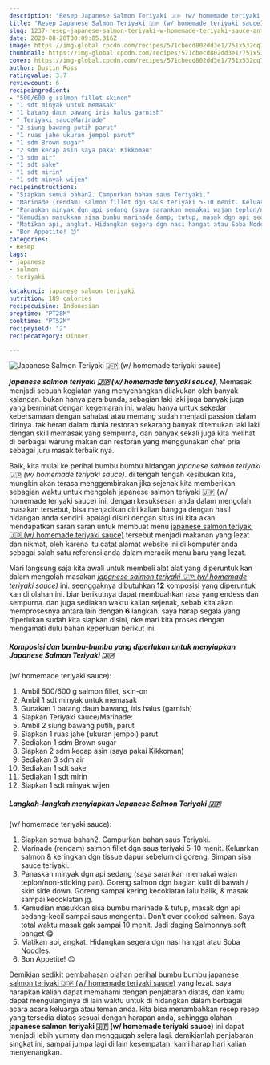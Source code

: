 ```yaml
---
description: "Resep Japanese Salmon Teriyaki 🇯🇵 (w/ homemade teriyaki sauce), Anti Gagal"
title: "Resep Japanese Salmon Teriyaki 🇯🇵 (w/ homemade teriyaki sauce), Anti Gagal"
slug: 1237-resep-japanese-salmon-teriyaki-w-homemade-teriyaki-sauce-anti-gagal
date: 2020-08-28T00:09:05.316Z
image: https://img-global.cpcdn.com/recipes/571cbecd802dd3e1/751x532cq70/japanese-salmon-teriyaki-🇯🇵-w-homemade-teriyaki-sauce-foto-resep-utama.jpg
thumbnail: https://img-global.cpcdn.com/recipes/571cbecd802dd3e1/751x532cq70/japanese-salmon-teriyaki-🇯🇵-w-homemade-teriyaki-sauce-foto-resep-utama.jpg
cover: https://img-global.cpcdn.com/recipes/571cbecd802dd3e1/751x532cq70/japanese-salmon-teriyaki-🇯🇵-w-homemade-teriyaki-sauce-foto-resep-utama.jpg
author: Dustin Ross
ratingvalue: 3.7
reviewcount: 6
recipeingredient:
- "500/600 g salmon fillet skinon"
- "1 sdt minyak untuk memasak"
- "1 batang daun bawang iris halus garnish"
- " Teriyaki sauceMarinade"
- "2 siung bawang putih parut"
- "1 ruas jahe ukuran jempol parut"
- "1 sdm Brown sugar"
- "2 sdm kecap asin saya pakai Kikkoman"
- "3 sdm air"
- "1 sdt sake"
- "1 sdt mirin"
- "1 sdt minyak wijen"
recipeinstructions:
- "Siapkan semua bahan2. Campurkan bahan saus Teriyaki."
- "Marinade (rendam) salmon fillet dgn saus teriyaki 5-10 menit. Keluarkan salmon &amp; keringkan dgn tissue dapur sebelum di goreng. Simpan sisa sauce teriyaki."
- "Panaskan minyak dgn api sedang (saya sarankan memakai wajan teplon/non-sticking pan). Goreng salmon dgn bagian kulit di bawah / skin side down. Goreng sampai kering kecoklatan lalu balik, &amp; masak sampai kecoklatan jg."
- "Kemudian masukkan sisa bumbu marinade &amp; tutup, masak dgn api sedang-kecil sampai saus mengental. Don’t over cooked salmon. Saya total waktu masak gak sampai 10 menit. Jadi daging Salmonnya soft banget 😋"
- "Matikan api, angkat. Hidangkan segera dgn nasi hangat atau Soba Noddles."
- "Bon Appetite! 😊"
categories:
- Resep
tags:
- japanese
- salmon
- teriyaki

katakunci: japanese salmon teriyaki 
nutrition: 189 calories
recipecuisine: Indonesian
preptime: "PT28M"
cooktime: "PT52M"
recipeyield: "2"
recipecategory: Dinner

---
```



![Japanese Salmon Teriyaki 🇯🇵
(w/ homemade teriyaki sauce)](https://img-global.cpcdn.com/recipes/571cbecd802dd3e1/751x532cq70/japanese-salmon-teriyaki-🇯🇵-w-homemade-teriyaki-sauce-foto-resep-utama.jpg)

<b><i>japanese salmon teriyaki 🇯🇵
(w/ homemade teriyaki sauce)</i></b>, Memasak menjadi sebuah kegiatan yang menyenangkan dilakukan oleh banyak kalangan. bukan hanya para bunda, sebagian laki laki juga banyak juga yang berminat dengan kegemaran ini. walau hanya untuk sekedar kebersamaan dengan sahabat atau memang sudah menjadi passion dalam dirinya. tak heran dalam dunia restoran sekarang banyak ditemukan laki laki dengan skill memasak yang sempurna, dan banyak sekali juga kita melihat di berbagai warung makan dan restoran yang menggunakan chef pria sebagai juru masak terbaik nya.

Baik, kita mulai ke perihal bumbu bumbu hidangan <i>japanese salmon teriyaki 🇯🇵
(w/ homemade teriyaki sauce)</i>. di tengah tengah kesibukan kita, mungkin akan terasa menggembirakan jika sejenak kita memberikan sebagian waktu untuk mengolah japanese salmon teriyaki 🇯🇵
(w/ homemade teriyaki sauce) ini. dengan kesuksesan anda dalam mengolah masakan tersebut, bisa menjadikan diri kalian bangga dengan hasil hidangan anda sendiri. apalagi disini dengan situs ini kita akan mendapatkan saran saran untuk membuat menu <u>japanese salmon teriyaki 🇯🇵
(w/ homemade teriyaki sauce)</u> tersebut menjadi makanan yang lezat dan nikmat, oleh karena itu catat alamat website ini di komputer anda sebagai salah satu referensi anda dalam meracik menu baru yang lezat.




Mari langsung saja kita awali untuk membeli alat alat yang diperuntuk kan dalam mengolah masakan <u><i>japanese salmon teriyaki 🇯🇵
(w/ homemade teriyaki sauce)</i></u> ini. seenggaknya dibutuhkan <b>12</b> komposisi yang diperuntuk kan di olahan ini. biar berikutnya dapat membuahkan rasa yang endess dan sempurna. dan juga sediakan waktu kalian sejenak, sebab kita akan memprosesnya antara lain dengan <b>6</b> langkah. saya harap segala yang diperlukan sudah kita siapkan disini, oke mari kita proses dengan mengamati dulu bahan keperluan berikut ini.

<!--inarticleads1-->

##### Komposisi dan bumbu-bumbu yang diperlukan untuk menyiapkan Japanese Salmon Teriyaki 🇯🇵
(w/ homemade teriyaki sauce):

1. Ambil 500/600 g salmon fillet, skin-on
1. Ambil 1 sdt minyak untuk memasak
1. Gunakan 1 batang daun bawang, iris halus (garnish)
1. Siapkan  Teriyaki sauce/Marinade:
1. Ambil 2 siung bawang putih, parut
1. Siapkan 1 ruas jahe (ukuran jempol) parut
1. Sediakan 1 sdm Brown sugar
1. Siapkan 2 sdm kecap asin (saya pakai Kikkoman)
1. Sediakan 3 sdm air
1. Sediakan 1 sdt sake
1. Sediakan 1 sdt mirin
1. Siapkan 1 sdt minyak wijen




<!--inarticleads2-->

##### Langkah-langkah menyiapkan Japanese Salmon Teriyaki 🇯🇵
(w/ homemade teriyaki sauce):

1. Siapkan semua bahan2. Campurkan bahan saus Teriyaki.
1. Marinade (rendam) salmon fillet dgn saus teriyaki 5-10 menit. Keluarkan salmon &amp; keringkan dgn tissue dapur sebelum di goreng. Simpan sisa sauce teriyaki.
1. Panaskan minyak dgn api sedang (saya sarankan memakai wajan teplon/non-sticking pan). Goreng salmon dgn bagian kulit di bawah / skin side down. Goreng sampai kering kecoklatan lalu balik, &amp; masak sampai kecoklatan jg.
1. Kemudian masukkan sisa bumbu marinade &amp; tutup, masak dgn api sedang-kecil sampai saus mengental. Don’t over cooked salmon. Saya total waktu masak gak sampai 10 menit. Jadi daging Salmonnya soft banget 😋
1. Matikan api, angkat. Hidangkan segera dgn nasi hangat atau Soba Noddles.
1. Bon Appetite! 😊




Demikian sedikit pembahasan olahan perihal bumbu bumbu <u>japanese salmon teriyaki 🇯🇵
(w/ homemade teriyaki sauce)</u> yang lezat. saya harapkan kalian dapat memahami dengan penjabaran diatas, dan kamu dapat mengulanginya di lain waktu untuk di hidangkan dalam berbagai acara acara keluarga atau teman anda. kita bisa menambahkan resep resep yang tersedia diatas sesuai dengan harapan anda, sehingga olahan <b>japanese salmon teriyaki 🇯🇵
(w/ homemade teriyaki sauce)</b> ini dapat menjadi lebih yummy dan menggugah selera lagi. demikianlah penjabaran singkat ini, sampai jumpa lagi di lain kesempatan. kami harap hari kalian menyenangkan.
